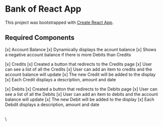 # Bank of React App

This project was bootstrapped with [Create React App](https://github.com/facebook/create-react-app).

## Required Components

[x] Account Balance
    [x] Dynamically displays the acount balance
    [x] Shows a negative account balance if there is more Debits than Credits

[x] Credits
    [x] Created a button that redirects to the Credits page
    [x] User can see a list of all the Credits
    [x] User can add an item to credits and the account balance will update
        [x] The new Credit will be added to the display
        [x] Each Credit displays a description, amount and date

[x] Debits
    [x] Created a button that redirects to the Debits page
    [x] User can see a list of all the Debits
    [x] User can add an item to debits and the account balance will update
        [x] The new Debit will be added to the display
        [x] Each Debdit displays a description, amount and date

\
\

